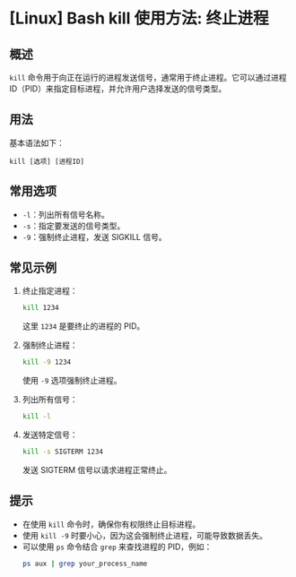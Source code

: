 # [Linux] Bash kill 使用方法: 终止进程

## 概述
`kill` 命令用于向正在运行的进程发送信号，通常用于终止进程。它可以通过进程ID（PID）来指定目标进程，并允许用户选择发送的信号类型。

## 用法
基本语法如下：
```
kill [选项] [进程ID]
```

## 常用选项
- `-l`：列出所有信号名称。
- `-s`：指定要发送的信号类型。
- `-9`：强制终止进程，发送 SIGKILL 信号。

## 常见示例
1. 终止指定进程：
   ```bash
   kill 1234
   ```
   这里 `1234` 是要终止的进程的 PID。

2. 强制终止进程：
   ```bash
   kill -9 1234
   ```
   使用 `-9` 选项强制终止进程。

3. 列出所有信号：
   ```bash
   kill -l
   ```

4. 发送特定信号：
   ```bash
   kill -s SIGTERM 1234
   ```
   发送 SIGTERM 信号以请求进程正常终止。

## 提示
- 在使用 `kill` 命令时，确保你有权限终止目标进程。
- 使用 `kill -9` 时要小心，因为这会强制终止进程，可能导致数据丢失。
- 可以使用 `ps` 命令结合 `grep` 来查找进程的 PID，例如：
  ```bash
  ps aux | grep your_process_name
  ```